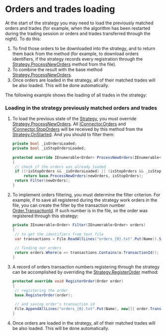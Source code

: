 # Orders and trades loading

At the start of the strategy you may need to load the previously matched orders and trades (for example, when the algorithm has been restarted during the trading session or orders and trades transferred through the night). To do this: 

1. To find those orders to be downloaded into the strategy, and to return them back from the method (for example, to download orders identifiers, if the strategy records every registration through the [Strategy.ProcessNewOrders](xref:StockSharp.Algo.Strategies.Strategy.ProcessNewOrders) method from the file). 
2. To combine the result with the base method [Strategy.ProcessNewOrders](xref:StockSharp.Algo.Strategies.Strategy.ProcessNewOrders). 
3. Once orders are loaded in the strategy, all of their matched trades will be also loaded. This will be done automatically. 

The following example shows the loading of all trades in the strategy: 

### Loading in the strategy previously matched orders and trades

1. To load the previous state of the [Strategy](xref:StockSharp.Algo.Strategies.Strategy), you must override [Strategy.ProcessNewOrders](xref:StockSharp.Algo.Strategies.Strategy.ProcessNewOrders). All [IConnector.Orders](xref:StockSharp.BusinessEntities.IConnector.Orders) and [IConnector.StopOrders](xref:StockSharp.BusinessEntities.IConnector.StopOrders) will be received by this method from the [Strategy.OnStarted](xref:StockSharp.Algo.Strategies.Strategy.OnStarted). And you should to filter them:

   ```cs
   private bool _isOrdersLoaded;
   private bool _isStopOrdersLoaded;
   		  	
   protected override IEnumerable<Order> ProcessNewOrders(IEnumerable<Order> newOrders, bool isStopOrders)
   {
   	// check if the orders was already loaded
   	if ((!isStopOrders && _isOrdersLoaded) || (isStopOrders && _isStopOrdersLoaded))
   		return base.ProcessNewOrders(newOrders, isStopOrders);
   	return Filter(newOrders);
   }
   ```
2. To implement orders filtering, you must determine the filter criterion. For example, if to save all registered during the strategy work orders in the file, you can create the filter by the transaction number [Order.TransactionId](xref:StockSharp.BusinessEntities.Order.TransactionId). If such number is in the file, so the order was registered through this strategy: 

   ```cs
   private IEnumerable<Order> Filter(IEnumerable<Order> orders)
   {
   	// to get the identifiers from text file
   	var transactions = File.ReadAllLines("orders_{0}.txt".Put(Name)).Select(l => l.To<long>()).ToArray();
   	
   	// finding our orders
   	return orders.Where(o => transactions.Contains(o.TransactionId));
   }
   ```
3. A record of orders transaction numbers registering through the strategy can be accomplished by overriding the [Strategy.RegisterOrder](xref:StockSharp.Algo.Strategies.Strategy.RegisterOrder) method: 

   ```cs
   protected override void RegisterOrder(Order order)
   {
   	// registering the order
   	base.RegisterOrder(order);
   	
   	// and saving order's transaction id
   	File.AppendAllLines("orders_{0}.txt".Put(Name), new[]{ order.TransactionId.ToString() });
   }
   ```
4. Once orders are loaded in the strategy, all of their matched trades will be also loaded. This will be done automatically. 
